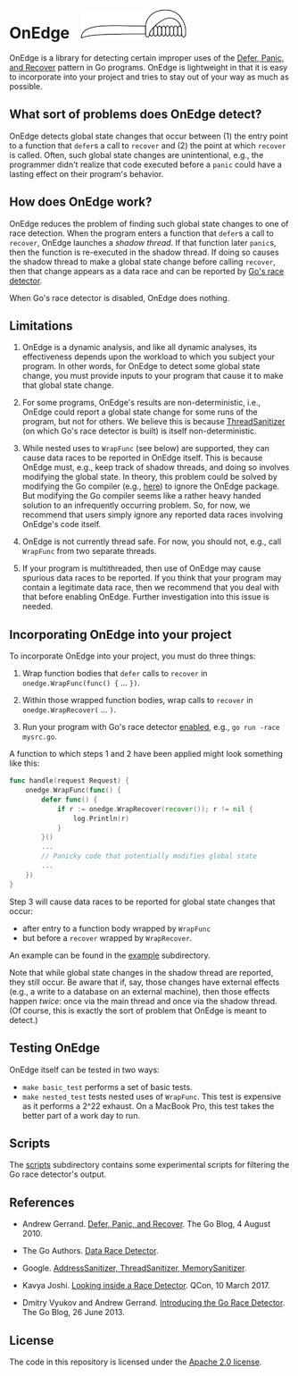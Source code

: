 # OnEdge &nbsp; <img src="logo/onedge.png" width="189" height="52" />

OnEdge is a library for detecting certain improper uses of the
[Defer, Panic, and Recover](https://blog.golang.org/defer-panic-and-recover) pattern in Go programs.
OnEdge is lightweight in that it is easy to incorporate into your project and tries to stay out of your
way as much as possible.

## What sort of problems does OnEdge detect?

OnEdge detects global state changes that occur between (1) the entry point to a function that `defer`s a
call to `recover` and (2) the point at which `recover` is called.  Often, such global state changes are
unintentional, e.g., the programmer didn't realize that code executed before a `panic` could have a
lasting effect on their program's behavior.

## How does OnEdge work?

OnEdge reduces the problem of finding such global state changes to one of race detection.  When the
program enters a function that `defer`s a call to `recover`, OnEdge launches a _shadow thread_.  If that
function later `panic`s, then the function is re-executed in the shadow thread.  If doing so causes the
shadow thread to make a global state change before calling `recover`, then that change appears as a data
race and can be reported by [Go's race detector](https://golang.org/doc/articles/race_detector.html).

When Go's race detector is disabled, OnEdge does nothing.

## Limitations

1. OnEdge is a dynamic analysis, and like all dynamic analyses, its effectiveness depends upon the
workload to which you subject your program.  In other words, for OnEdge to detect some global state
change, you must provide inputs to your program that cause it to make that global state change.

2. For some programs, OnEdge's results are non-deterministic, i.e., OnEdge could report a global state
change for some runs of the program, but not for others.  We believe this is because
[ThreadSanitizer](https://github.com/google/sanitizers) (on which Go's race detector is built) is itself
non-deterministic.

3. While nested uses to `WrapFunc` (see below) are supported, they can cause data races to be reported
in OnEdge itself.  This is because OnEdge must, e.g., keep track of shadow threads, and doing so
involves modifying the global state.  In theory, this problem could be solved by modifying the Go
compiler (e.g.,
[here](https://github.com/golang/go/blob/master/src/cmd/compile/internal/gc/racewalk.go)) to ignore the
OnEdge package.  But modifying the Go compiler seems like a rather heavy handed solution to an
infrequently occurring problem.  So, for now, we recommend that users simply ignore any reported data
races involving OnEdge's code itself.

4. OnEdge is not currently thread safe.  For now, you should not, e.g., call `WrapFunc` from two
separate threads.

5. If your program is multithreaded, then use of OnEdge may cause spurious data races to be reported.
If you think that your program may contain a legitimate data race, then we recommend that you deal with
that before enabling OnEdge.  Further investigation into this issue is needed.

## Incorporating OnEdge into your project

To incorporate OnEdge into your project, you must do three things:

1. Wrap function bodies that `defer` calls to `recover` in `onedge.WrapFunc(func() {` ... `})`.

2. Within those wrapped function bodies, wrap calls to `recover` in `onedge.WrapRecover(` ... `)`.

3. Run your program with Go's race detector
[enabled](https://golang.org/doc/articles/race_detector.html#Usage), e.g., `go run -race mysrc.go`.

A function to which steps 1 and 2 have been applied might look something like this:
```go
func handle(request Request) {
    onedge.WrapFunc(func() {
        defer func() {
            if r := onedge.WrapRecover(recover()); r != nil {
                log.Println(r)
            }
        }()
        ...
        // Panicky code that potentially modifies global state
        ...
    })
}
```

Step 3 will cause data races to be reported for global state changes that occur:
* after entry to a function body wrapped by `WrapFunc`
* but before a `recover` wrapped by `WrapRecover`.

An example can be found in the [example](example) subdirectory.

Note that while global state changes in the shadow thread are reported, they still occur.  Be aware that
if, say, those changes have external effects (e.g., a write to a database on an external machine), then
those effects happen _twice_: once via the main thread and once via the shadow thread.  (Of course, this
is exactly the sort of problem that OnEdge is meant to detect.)

## Testing OnEdge

OnEdge itself can be tested in two ways:
* `make basic_test` performs a set of basic tests.
* `make nested_test` tests nested uses of `WrapFunc`.  This test is expensive as it performs a 2^22
exhaust.  On a MacBook Pro, this test takes the better part of a work day to run.

## Scripts

The [scripts](scripts) subdirectory contains some experimental scripts for filtering the Go race
detector's output.

## References

* Andrew Gerrand. [Defer, Panic, and Recover](https://blog.golang.org/defer-panic-and-recover). The Go Blog, 4 August 2010.

* The Go Authors. [Data Race Detector](https://golang.org/doc/articles/race_detector.html).

* Google. [AddressSanitizer, ThreadSanitizer, MemorySanitizer](https://github.com/google/sanitizers).

* Kavya Joshi. [Looking inside a Race Detector](https://www.infoq.com/presentations/go-race-detector). QCon, 10 March 2017.

* Dmitry Vyukov and Andrew Gerrand. [Introducing the Go Race Detector](https://blog.golang.org/race-detector). The Go Blog, 26 June 2013.

## License

The code in this repository is licensed under the [Apache 2.0 license](LICENSE).

